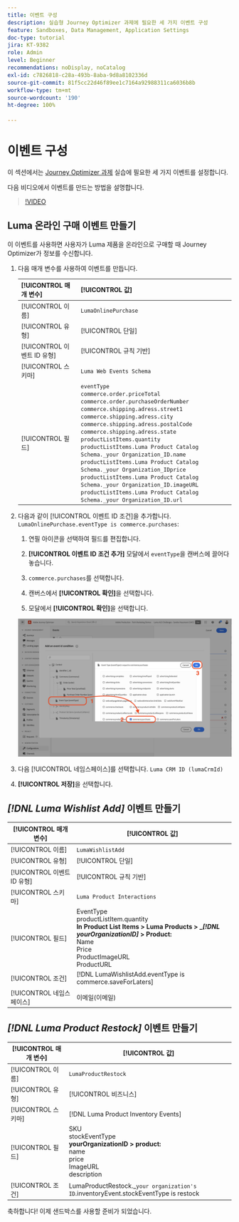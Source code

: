 ```yaml
---
title: 이벤트 구성
description: 실습형 Journey Optimizer 과제에 필요한 세 가지 이벤트 구성
feature: Sandboxes, Data Management, Application Settings
doc-type: tutorial
jira: KT-9382
role: Admin
level: Beginner
recommendations: noDisplay, noCatalog
exl-id: c7826818-c28a-493b-8aba-9d8a8102336d
source-git-commit: 81f5cc22d46f89ee1c7164a92988311ca6036b8b
workflow-type: tm+mt
source-wordcount: '190'
ht-degree: 100%

---
```


# 이벤트 구성

이 섹션에서는 [Journey Optimizer 과제](/help/challenges/introduction-and-prerequisites.md) 실습에 필요한 세 가지 이벤트를 설정합니다.

다음 비디오에서 이벤트를 만드는 방법을 설명합니다.

>[!VIDEO](https://video.tv.adobe.com/v/336253?quality=12&learn=on)

## Luma 온라인 구매 이벤트 만들기

이 이벤트를 사용하면 사용자가 Luma 제품을 온라인으로 구매할 때 Journey Optimizer가 정보를 수신합니다.

1. 다음 매개 변수를 사용하여 이벤트를 만듭니다.

   | [!UICONTROL 매개 변수] | [!UICONTROL 값] |
   |-------------|-----------|
   | [!UICONTROL 이름] | `LumaOnlinePurchase` |
   | [!UICONTROL 유형] | [!UICONTROL 단일] |
   | [!UICONTROL 이벤트 ID 유형] | [!UICONTROL 규칙 기반] |
   | [!UICONTROL 스키마] | `Luma Web Events Schema` |
   | [!UICONTROL 필드] | `eventType` <br>`commerce.order.priceTotal`<br>`commerce.order.purchaseOrderNumber`<br>`commerce.shipping.adress.street1`<br>`commerce.shipping.adress.city`<br>`commerce.shipping.adress.postalCode`<br>`commerce.shipping.adress.state`<br>`productListItems.quantity`<br>`productListItems.Luma Product Catalog Schema._your Organization_ID.name`<br>`productListItems.Luma Product Catalog Schema._your Organization_IDprice`<br>`productListItems.Luma Product Catalog Schema._your Organization_ID.imageURL`<br>`productListItems.Luma Product Catalog Schema._your Organization_ID.url` |

1. 다음과 같이 [!UICONTROL 이벤트 ID 조건]을 추가합니다. `LumaOnlinePurchase.eventType is commerce.purchases`:

   1. 연필 아이콘을 선택하여 필드를 편집합니다.

   1. **[!UICONTROL 이벤트 ID 조건 추가]** 모달에서 `eventType`을 캔버스에 끌어다 놓습니다.
   1. `commerce.purchases`를 선택합니다.
   1. 캔버스에서 **[!UICONTROL 확인]**&#x200B;을 선택합니다.
   1. 모달에서 **[!UICONTROL 확인]**&#x200B;을 선택합니다.

   ![이벤트 조건 추가](/help/tutorial-configure-a-training-sandbox/assets/Event-lumaOnlinePurchase-condition-1.png)

1. 다음 [!UICONTROL 네임스페이스]를 선택합니다. `Luma CRM ID (lumaCrmId)`

1. **[!UICONTROL 저장]**&#x200B;을 선택합니다.

## *[!DNL Luma Wishlist Add]* 이벤트 만들기

| [!UICONTROL 매개 변수] | [!UICONTROL 값] |
|-------------|-----------|
| [!UICONTROL 이름] | `LumaWishlistAdd` |
| [!UICONTROL 유형] | [!UICONTROL 단일] |
| [!UICONTROL 이벤트 ID 유형] | [!UICONTROL 규칙 기반] |
| [!UICONTROL 스키마] | `Luma Product Interactions` |
| [!UICONTROL 필드] | EventType<br>productListItem.quantity<br><b>In Product List Items > Luma Products > _*[!DNL yourOrganizationID]* > Product:</b> <br>Name<br>Price<br> ProductImageURL<br>ProductURL |
| [!UICONTROL 조건] | [!DNL LumaWishlistAdd.eventType is commerce.saveForLaters] |
| [!UICONTROL 네임스페이스] | 이메일(이메일) |

## *[!DNL Luma Product Restock]* 이벤트 만들기

| [!UICONTROL 매개 변수] | [!UICONTROL 값] |
|-------------|-----------|
| [!UICONTROL 이름] | `LumaProductRestock` |
| [!UICONTROL 유형] | [!UICONTROL 비즈니스] |
| [!UICONTROL 스키마] | [!DNL Luma Product Inventory Events] |
| [!UICONTROL 필드] | SKU <br> stockEventType<br><b> yourOrganizationID > product:</b> <br>name<br>price<br> ImageURL<br>description |
| [!UICONTROL 조건] | LumaProductRestock._`your organization's ID`.inventoryEvent.stockEventType is restock |

축하합니다! 이제 샌드박스를 사용할 준비가 되었습니다.
